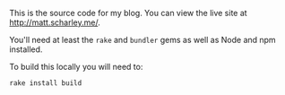 This is the source code for my blog. You can view the live site at http://matt.scharley.me/.

You'll need at least the `rake` and `bundler` gems as well as Node and npm installed.

To build this locally you will need to:

    rake install build
